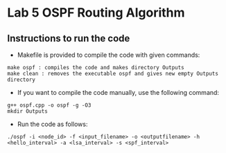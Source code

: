 # Lab 5 OSPF Routing Algorithm

## Instructions to run the code

* Makefile is provided to compile the code with given commands: 
```
make ospf : compiles the code and makes directory Outputs
make clean : removes the executable ospf and gives new empty Outputs directory
```

* If you want to compile the code manually, use the following command:
```
g++ ospf.cpp -o ospf -g -O3
mkdir Outputs
```

* Run the code as follows:
```
./ospf -i <node_id> -f <input_filename> -o <outputfilename> -h <hello_interval> -a <lsa_interval> -s <spf_interval>
```
